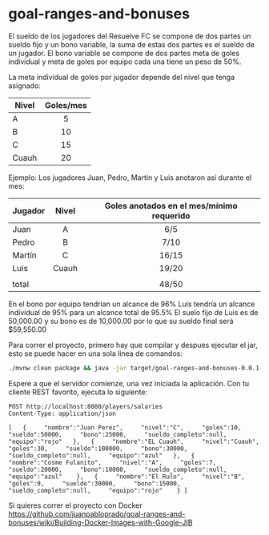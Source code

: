 # goal-ranges-and-bonuses

El sueldo de los jugadores del Resuelve FC se compone de dos partes un sueldo fijo y un bono variable, la suma de estas dos partes es el sueldo de un jugador. El bono variable se compone de dos partes meta de goles individual y meta de goles por equipo cada una tiene un peso de 50%.

La meta individual de goles por jugador depende del nivel que tenga asignado:

| Nivel |Goles/mes|
| ------------- |:-------------:| 
|A |5|
|B |10|
|C |15|
|Cuauh |20|

Ejemplo:
Los jugadores Juan, Pedro, Martín y Luis anotaron así durante el mes:

| Jugador | Nivel |Goles anotados en el mes/mínimo requerido|
| ------------- |:-------------:| :-----------: |
|Juan | A |6/5|
|Pedro | B |7/10|
|Martín |C |16/15|
|Luis | Cuauh |19/20|
|  | | |
| total |  |48/50|

En el bono por equipo tendrían un alcance de 96%
Luis tendría un alcance individual de 95% para un alcance total de 95.5%
El suelo fijo de Luis es de 50,000.00 y su bono es de 10,000.00 por lo que su sueldo final será $59,550.00

Para correr el proyecto, primero hay que compilar y despues ejecutar el jar, esto se puede hacer en una sola linea de comandos:
```bash
./mvnw clean package && java -jar target/goal-ranges-and-bonuses-0.0.1-SNAPSHOT.jar
```
Espere a que el servidor comienze, una vez iniciada la aplicación. Con tu cliente REST favorito, ejecuta lo siguiente: 
```http
POST http://localhost:8080/players/salaries
Content-Type: application/json

[   {     "nombre":"Juan Perez",     "nivel":"C",     "goles":10,     "sueldo":50000,     "bono":25000,     "sueldo_completo":null,     "equipo":"rojo"   },   {     "nombre":"EL Cuauh",     "nivel":"Cuauh",     "goles":30,     "sueldo":100000,     "bono":30000,     "sueldo_completo":null,     "equipo":"azul"   },   {     "nombre":"Cosme Fulanito",     "nivel":"A",     "goles":7,     "sueldo":20000,     "bono":10000,     "sueldo_completo":null,     "equipo":"azul"    },   {     "nombre":"El Rulo",     "nivel":"B",     "goles":9,     "sueldo":30000,     "bono":15000,     "sueldo_completo":null,     "equipo":"rojo"    } ]
```

Si quieres correr el proyecto con Docker https://github.com/juanpabloprado/goal-ranges-and-bonuses/wiki/Building-Docker-Images-with-Google-JIB

